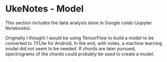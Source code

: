 # UkeNotes - Model
This section includes the data analysis done in Google colab (Jupyter Notebooks).

Originally I thought I would be using TensorFlow to build a model to be converted to TFLite for Android.  In the end, with notes, a machine learning model did not seem to be needed.  If chords are later pursued, spectrograms of the chords could probably be used to create a model.  
